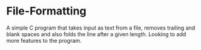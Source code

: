 # File-Formatting
A simple C program that takes input as text from a file, removes trailing and blank spaces and
also folds the line after a given length.
Looking to add more features to the program.
